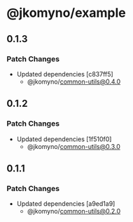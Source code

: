 # @jkomyno/example

## 0.1.3

### Patch Changes

- Updated dependencies [c837ff5]
  - @jkomyno/common-utils@0.4.0

## 0.1.2

### Patch Changes

- Updated dependencies [1f510f0]
  - @jkomyno/common-utils@0.3.0

## 0.1.1

### Patch Changes

- Updated dependencies [a9ed1a9]
  - @jkomyno/common-utils@0.2.0
